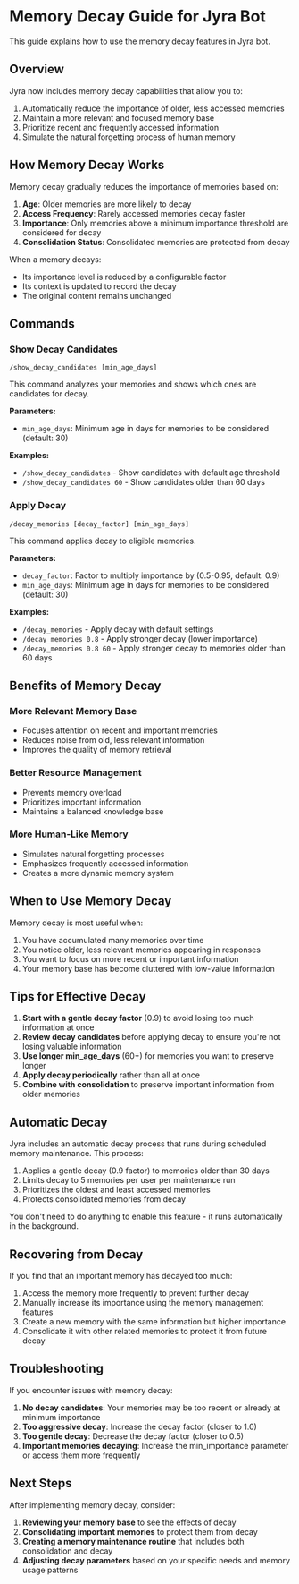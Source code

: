 # Memory Decay Guide for Jyra Bot

This guide explains how to use the memory decay features in Jyra bot.

## Overview

Jyra now includes memory decay capabilities that allow you to:

1. Automatically reduce the importance of older, less accessed memories
2. Maintain a more relevant and focused memory base
3. Prioritize recent and frequently accessed information
4. Simulate the natural forgetting process of human memory

## How Memory Decay Works

Memory decay gradually reduces the importance of memories based on:

1. **Age**: Older memories are more likely to decay
2. **Access Frequency**: Rarely accessed memories decay faster
3. **Importance**: Only memories above a minimum importance threshold are considered for decay
4. **Consolidation Status**: Consolidated memories are protected from decay

When a memory decays:
- Its importance level is reduced by a configurable factor
- Its context is updated to record the decay
- The original content remains unchanged

## Commands

### Show Decay Candidates

```
/show_decay_candidates [min_age_days]
```

This command analyzes your memories and shows which ones are candidates for decay.

**Parameters:**
- `min_age_days`: Minimum age in days for memories to be considered (default: 30)

**Examples:**
- `/show_decay_candidates` - Show candidates with default age threshold
- `/show_decay_candidates 60` - Show candidates older than 60 days

### Apply Decay

```
/decay_memories [decay_factor] [min_age_days]
```

This command applies decay to eligible memories.

**Parameters:**
- `decay_factor`: Factor to multiply importance by (0.5-0.95, default: 0.9)
- `min_age_days`: Minimum age in days for memories to be considered (default: 30)

**Examples:**
- `/decay_memories` - Apply decay with default settings
- `/decay_memories 0.8` - Apply stronger decay (lower importance)
- `/decay_memories 0.8 60` - Apply stronger decay to memories older than 60 days

## Benefits of Memory Decay

### More Relevant Memory Base
- Focuses attention on recent and important memories
- Reduces noise from old, less relevant information
- Improves the quality of memory retrieval

### Better Resource Management
- Prevents memory overload
- Prioritizes important information
- Maintains a balanced knowledge base

### More Human-Like Memory
- Simulates natural forgetting processes
- Emphasizes frequently accessed information
- Creates a more dynamic memory system

## When to Use Memory Decay

Memory decay is most useful when:

1. You have accumulated many memories over time
2. You notice older, less relevant memories appearing in responses
3. You want to focus on more recent or important information
4. Your memory base has become cluttered with low-value information

## Tips for Effective Decay

1. **Start with a gentle decay factor** (0.9) to avoid losing too much information at once
2. **Review decay candidates** before applying decay to ensure you're not losing valuable information
3. **Use longer min_age_days** (60+) for memories you want to preserve longer
4. **Apply decay periodically** rather than all at once
5. **Combine with consolidation** to preserve important information from older memories

## Automatic Decay

Jyra includes an automatic decay process that runs during scheduled memory maintenance. This process:

1. Applies a gentle decay (0.9 factor) to memories older than 30 days
2. Limits decay to 5 memories per user per maintenance run
3. Prioritizes the oldest and least accessed memories
4. Protects consolidated memories from decay

You don't need to do anything to enable this feature - it runs automatically in the background.

## Recovering from Decay

If you find that an important memory has decayed too much:

1. Access the memory more frequently to prevent further decay
2. Manually increase its importance using the memory management features
3. Create a new memory with the same information but higher importance
4. Consolidate it with other related memories to protect it from future decay

## Troubleshooting

If you encounter issues with memory decay:

1. **No decay candidates**: Your memories may be too recent or already at minimum importance
2. **Too aggressive decay**: Increase the decay factor (closer to 1.0)
3. **Too gentle decay**: Decrease the decay factor (closer to 0.5)
4. **Important memories decaying**: Increase the min_importance parameter or access them more frequently

## Next Steps

After implementing memory decay, consider:

1. **Reviewing your memory base** to see the effects of decay
2. **Consolidating important memories** to protect them from decay
3. **Creating a memory maintenance routine** that includes both consolidation and decay
4. **Adjusting decay parameters** based on your specific needs and memory usage patterns
